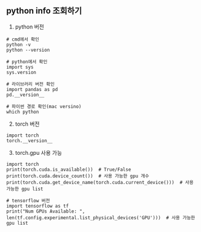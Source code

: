 ## python info 조회하기


1. python 버전 
```
# cmd에서 확인
python -v
python --version

# python에서 확인
import sys
sys.version

# 라이브러리 버전 확인
import pandas as pd
pd.__version__

# 파이썬 경로 확인(mac versino)
which python
```

  
2. torch 버전
```
import torch
torch.__version__
```

  
3. torch.gpu 사용 가능
```
import torch
print(torch.cuda.is_available())  # True/False
print(torch.cuda.device_count())  # 사용 가능한 gpu 개수
print(torch.cuda.get_device_name(torch.cuda.current_device()))  # 사용 가능한 gpu list

# tensorflow 버전
import tensorflow as tf
print("Num GPUs Available: ", len(tf.config.experimental.list_physical_devices('GPU')))  # 사용 가능한 gpu list
```

  
